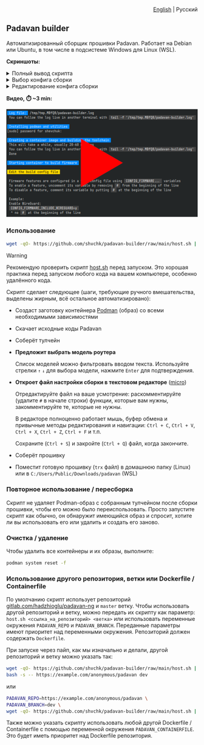 <p align="right"><a href="README.md">English</a> | Русский</p>

## Padavan builder

Автоматизированный сборщик прошивки Padavan. Работает на Debian или Ubuntu, в том числе в подсистеме Windows для Linux (WSL).

**Скриншоты:**

<details>
  <summary>Полный вывод скрипта</summary>

  ![Полный вывод скрипта](misc/screenshots/main.webp)
</details>

<details>
  <summary>Выбор конфига сборки</summary>

  ![Выбор конфига сборки](misc/screenshots/select-config.webp)
</details>

<details>
  <summary>Редактирование конфига сборки</summary>

  ![Редактирование конфига сборки](misc/screenshots/edit-config.webp)
</details>

**Видео, ⏱️ ~3 min:**

[![Видео](misc/screenshots/video-preview.webp)](https://youtu.be/AX7YRaR9CBw)


### Использование

```sh
wget -qO- https://github.com/shvchk/padavan-builder/raw/main/host.sh | bash
```

> [!WARNING]  
> Рекомендую проверить скрипт [host.sh](host.sh) перед запуском. Это хорошая практика перед запуском любого кода на вашем компьютере, особенно удалённого кода.

Скрипт сделает следующее (шаги, требующие ручного вмешательства, выделены жирным, всё остальное автоматизировано):

- Создаст заготовку контейнера [Podman](https://podman.io) (образ) со всеми необходимыми зависимостями

- Скачает исходные коды Padavan

- Соберёт тулчейн

- **Предложит выбрать модель роутера**

  Список моделей можно фильтровать вводом текста. Используйте стрелки `↑` `↓` для выбора модели, нажмите `Enter` для подтверждения.

- **Откроет файл настройки сборки в текстовом редакторе** ([micro](https://micro-editor.github.io))

  Отредактируйте файл на ваше усмотрение: раскомментируйте (удалите `#` в начале строки) функции, которые вам нужны, закомментируйте те, которые не нужны.

  В редакторе полноценно работает мышь, буфер обмена и привычные методы редактирования и навигации: `Ctrl + C`, `Ctrl + V`, `Ctrl + X`, `Ctrl + Z`, `Ctrl + F` и т.п.

  Сохраните (`Ctrl + S`) и закройте (`Ctrl + Q`) файл, когда закончите.

- Соберёт прошивку

- Поместит готовую прошивку (`trx` файл) в домашнюю папку (Linux) или в `C:/Users/Public/Downloads/padavan` (WSL)


### Повторное использование / пересборка

Скрипт не удаляет Podman-образ с собранным тулчейном после сборки прошивки, чтобы его можно было переиспользовать. Просто запустите скрипт как обычно, он обнаружит имеющийся образ и спросит, хотите ли вы использовать его или удалить и создать его заново.


### Очистка / удаление

Чтобы удалить все контейнеры и их образы, выполните:

```sh
podman system reset -f
```


### Использование другого репозитория, ветки или Dockerfile / Containerfile

По умолчанию скрипт использует репозиторий [gitlab.com/hadzhioglu/padavan-ng](https://gitlab.com/hadzhioglu/padavan-ng) и `master` ветку. Чтобы использовать другой репозиторий и ветку, можно передать их скрипту как параметр: `host.sh <ссылка_на_репозиторий> <ветка>` или использовать переменные окружения `PADAVAN_REPO` и `PADAVAN_BRANCH`. Переданные параметры имеют приоритет над переменными окружения. Репозиторий должен содержать `Dockerfile`.

При запуске через пайп, как мы изначально и делали, другой репозиторий и ветку можно указать так:

```sh
wget -qO- https://github.com/shvchk/padavan-builder/raw/main/host.sh | \
bash -s -- https://example.com/anonymous/padavan dev
```

или

```sh
PADAVAN_REPO=https://example.com/anonymous/padavan \
PADAVAN_BRANCH=dev \
wget -qO- https://github.com/shvchk/padavan-builder/raw/main/host.sh | bash

```

Также можно указать скрипту использовать любой другой Dockerfile / Containerfile с помощью переменной окружения `PADAVAN_CONTAINERFILE`. Это будет иметь приоритет над Dockerfile репозитория.
